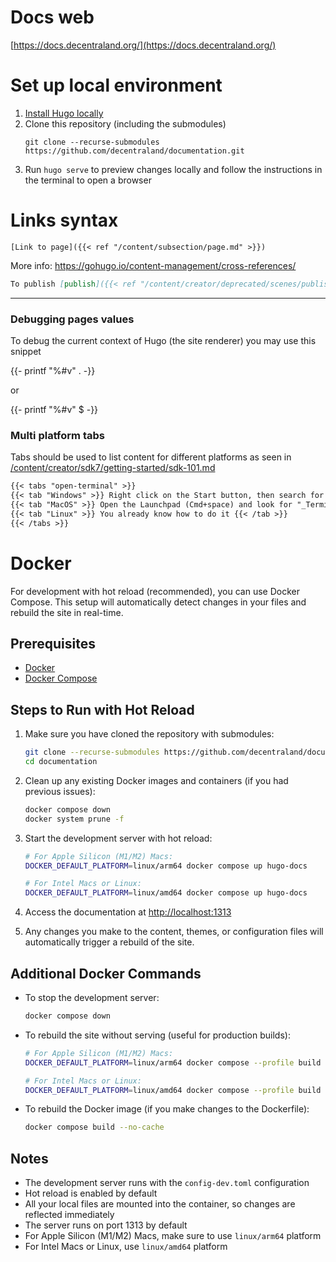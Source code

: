 # Docs web

[https://docs.decentraland.org/](https://docs.decentraland.org/)

# Set up local environment

1. [Install Hugo locally](https://gohugo.io/getting-started/installing/)
2. Clone this repository (including the submodules)
   ```
   git clone --recurse-submodules https://github.com/decentraland/documentation.git
   ```
3. Run `hugo serve` to preview changes locally and follow the instructions in the terminal to open a browser

# Links syntax

`[Link to page]({{< ref "/content/subsection/page.md" >}})`

More info: https://gohugo.io/content-management/cross-references/

```markdown
To publish [publish]({{< ref "/content/creator/deprecated/scenes/publishing/publishing.md" >}}) your scene bla bla bla
```

---

### Debugging pages values

To debug the current context of Hugo (the site renderer) you may use this snippet

{{- printf "%#v" . -}}

or

{{- printf "%#v" $ -}}

### Multi platform tabs

Tabs should be used to list content for different platforms as seen in [/content/creator/sdk7/getting-started/sdk-101.md](/content/creator/sdk7/getting-started/sdk-101.md)

```markdown
{{< tabs "open-terminal" >}}
{{< tab "Windows" >}} Right click on the Start button, then search for "_cmd_" and select the "Command Prompt". {{< /tab >}}
{{< tab "MacOS" >}} Open the Launchpad (Cmd+space) and look for "_Terminal_" {{< /tab >}}
{{< tab "Linux" >}} You already know how to do it {{< /tab >}}
{{< /tabs >}}
```

# Docker

For development with hot reload (recommended), you can use Docker Compose. This setup will automatically detect changes in your files and rebuild the site in real-time.

## Prerequisites
- [Docker](https://docs.docker.com/get-docker/)
- [Docker Compose](https://docs.docker.com/compose/install/)

## Steps to Run with Hot Reload

1. Make sure you have cloned the repository with submodules:
   ```bash
   git clone --recurse-submodules https://github.com/decentraland/documentation.git
   cd documentation
   ```

2. Clean up any existing Docker images and containers (if you had previous issues):
   ```bash
   docker compose down
   docker system prune -f
   ```

3. Start the development server with hot reload:
   ```bash
   # For Apple Silicon (M1/M2) Macs:
   DOCKER_DEFAULT_PLATFORM=linux/arm64 docker compose up hugo-docs

   # For Intel Macs or Linux:
   DOCKER_DEFAULT_PLATFORM=linux/amd64 docker compose up hugo-docs
   ```

4. Access the documentation at [http://localhost:1313](http://localhost:1313)

5. Any changes you make to the content, themes, or configuration files will automatically trigger a rebuild of the site.

## Additional Docker Commands

- To stop the development server:
  ```bash
  docker compose down
  ```

- To rebuild the site without serving (useful for production builds):
  ```bash
  # For Apple Silicon (M1/M2) Macs:
  DOCKER_DEFAULT_PLATFORM=linux/arm64 docker compose --profile build up hugo-build

  # For Intel Macs or Linux:
  DOCKER_DEFAULT_PLATFORM=linux/amd64 docker compose --profile build up hugo-build
  ```

- To rebuild the Docker image (if you make changes to the Dockerfile):
  ```bash
  docker compose build --no-cache
  ```

## Notes
- The development server runs with the `config-dev.toml` configuration
- Hot reload is enabled by default
- All your local files are mounted into the container, so changes are reflected immediately
- The server runs on port 1313 by default
- For Apple Silicon (M1/M2) Macs, make sure to use `linux/arm64` platform
- For Intel Macs or Linux, use `linux/amd64` platform

